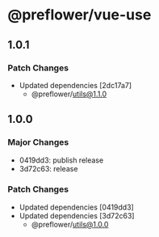 # @preflower/vue-use

## 1.0.1

### Patch Changes

- Updated dependencies [2dc17a7]
  - @preflower/utils@1.1.0

## 1.0.0

### Major Changes

- 0419dd3: publish release
- 3d72c63: release

### Patch Changes

- Updated dependencies [0419dd3]
- Updated dependencies [3d72c63]
  - @preflower/utils@1.0.0
